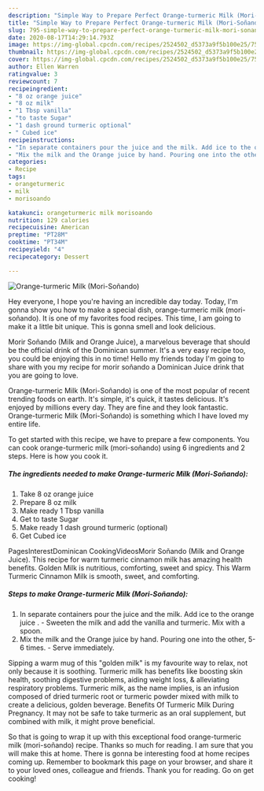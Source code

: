 ```yaml
---
description: "Simple Way to Prepare Perfect Orange-turmeric Milk (Mori-Soñando)"
title: "Simple Way to Prepare Perfect Orange-turmeric Milk (Mori-Soñando)"
slug: 795-simple-way-to-prepare-perfect-orange-turmeric-milk-mori-sonando
date: 2020-08-17T14:29:14.793Z
image: https://img-global.cpcdn.com/recipes/2524502_d5373a9f5b100e25/751x532cq70/orange-turmeric-milk-mori-sonando-recipe-main-photo.jpg
thumbnail: https://img-global.cpcdn.com/recipes/2524502_d5373a9f5b100e25/751x532cq70/orange-turmeric-milk-mori-sonando-recipe-main-photo.jpg
cover: https://img-global.cpcdn.com/recipes/2524502_d5373a9f5b100e25/751x532cq70/orange-turmeric-milk-mori-sonando-recipe-main-photo.jpg
author: Ellen Warren
ratingvalue: 3
reviewcount: 7
recipeingredient:
- "8 oz orange juice"
- "8 oz milk"
- "1 Tbsp vanilla"
- "to taste Sugar"
- "1 dash ground turmeric optional"
- " Cubed ice"
recipeinstructions:
- "In separate containers pour the juice and the milk. Add ice to the orange juice . Sweeten the milk and add the vanilla and turmeric. Mix with a spoon."
- "Mix the milk and the Orange juice by hand. Pouring one into the other, 5-6 times. Serve immediately."
categories:
- Recipe
tags:
- orangeturmeric
- milk
- morisoando

katakunci: orangeturmeric milk morisoando 
nutrition: 129 calories
recipecuisine: American
preptime: "PT28M"
cooktime: "PT34M"
recipeyield: "4"
recipecategory: Dessert

---
```



![Orange-turmeric Milk (Mori-Soñando)](https://img-global.cpcdn.com/recipes/2524502_d5373a9f5b100e25/751x532cq70/orange-turmeric-milk-mori-sonando-recipe-main-photo.jpg)

Hey everyone, I hope you're having an incredible day today. Today, I'm gonna show you how to make a special dish, orange-turmeric milk (mori-soñando). It is one of my favorites food recipes. This time, I am going to make it a little bit unique. This is gonna smell and look delicious.

Morir Soñando (Milk and Orange Juice), a marvelous beverage that should be the official drink of the Dominican summer. It&#39;s a very easy recipe too, you could be enjoying this in no time! Hello my friends today I&#39;m going to share with you my recipe for morir soñando a Dominican Juice drink that you are going to love.

Orange-turmeric Milk (Mori-Soñando) is one of the most popular of recent trending foods on earth. It's simple, it's quick, it tastes delicious. It's enjoyed by millions every day. They are fine and they look fantastic. Orange-turmeric Milk (Mori-Soñando) is something which I have loved my entire life.


To get started with this recipe, we have to prepare a few components. You can cook orange-turmeric milk (mori-soñando) using 6 ingredients and 2 steps. Here is how you cook it.

<!--inarticleads1-->

##### The ingredients needed to make Orange-turmeric Milk (Mori-Soñando):

1. Take 8 oz orange juice
1. Prepare 8 oz milk
1. Make ready 1 Tbsp vanilla
1. Get to taste Sugar
1. Make ready 1 dash ground turmeric (optional)
1. Get  Cubed ice


PagesInterestDominican CookingVideosMorir Soñando (Milk and Orange Juice). This recipe for warm turmeric cinnamon milk has amazing health benefits. Golden Milk is nutritious, comforting, sweet and spicy. This Warm Turmeric Cinnamon Milk is smooth, sweet, and comforting. 

<!--inarticleads2-->

##### Steps to make Orange-turmeric Milk (Mori-Soñando):

1. In separate containers pour the juice and the milk. Add ice to the orange juice . - Sweeten the milk and add the vanilla and turmeric. Mix with a spoon.
1. Mix the milk and the Orange juice by hand. Pouring one into the other, 5-6 times. - Serve immediately.


Sipping a warm mug of this &#34;golden milk&#34; is my favourite way to relax, not only because it is soothing. Turmeric milk has benefits like boosting skin health, soothing digestive problems, aiding weight loss, &amp; alleviating respiratory problems. Turmeric milk, as the name implies, is an infusion composed of dried turmeric root or turmeric powder mixed with milk to create a delicious, golden beverage. Benefits Of Turmeric Milk During Pregnancy. It may not be safe to take turmeric as an oral supplement, but combined with milk, it might prove beneficial. 

So that is going to wrap it up with this exceptional food orange-turmeric milk (mori-soñando) recipe. Thanks so much for reading. I am sure that you will make this at home. There is gonna be interesting food at home recipes coming up. Remember to bookmark this page on your browser, and share it to your loved ones, colleague and friends. Thank you for reading. Go on get cooking!
